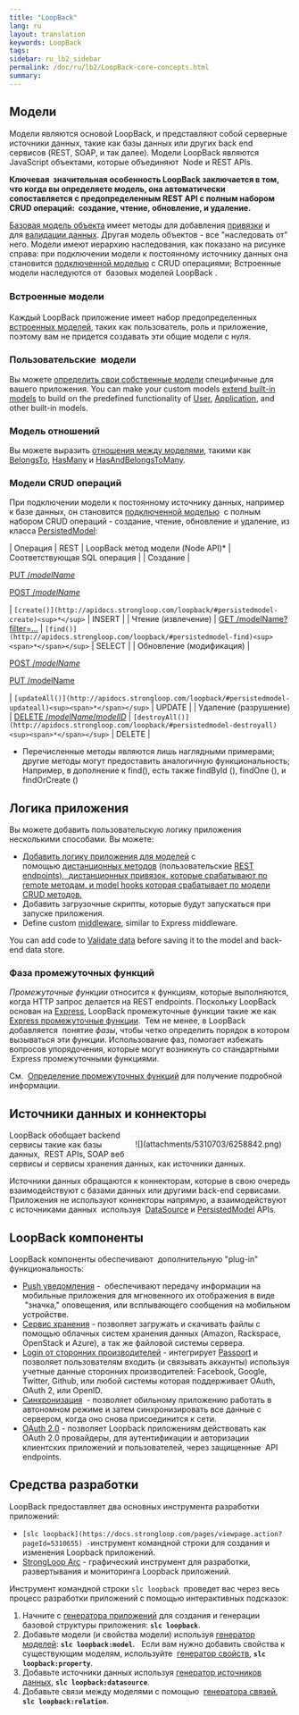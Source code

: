 ```yaml
---
title: "LoopBack"
lang: ru
layout: translation
keywords: LoopBack
tags:
sidebar: ru_lb2_sidebar
permalink: /doc/ru/lb2/LoopBack-core-concepts.html
summary:
---
```

## Модели

Модели являются основой LoopBack, и представляют собой серверные источники данных, такие как базы данных или других back end сервисов (REST, SOAP, и так далее). Модели LoopBack являются JavaScript объектами, которые объединяют  Node и REST APIs.

****Ключевая  значительная** особенность LoopBack заключается в том, что когда вы определяете модель, она автоматически сопоставляется с предопределенным REST API с полным набором **CRUD операций:**  создание, чтение, обновление, и удаление.**

[Базовая модель объекта](https://docs.strongloop.com/display/RU/Basic+model+object) имеет методы для добавления [привязки](http://docs.strongloop.com/display/LB/Model+hooks) и для [валидации данных](https://docs.strongloop.com/display/RU/Validating+model+data). Другая модель объектов - все "наследовать от" него. Модели имеют иерархию наследования, как показано на рисунке справа: при подключении модели к постоянному источнику данных она становится [подключенной моделью](https://docs.strongloop.com/display/RU/Connected+model+class) с CRUD операциями; Встроенные модели наследуются от  базовых моделей LoopBack .

### <span style="line-height: 1.5;">Встроенные модели</span>

Каждый LoopBack приложение имеет набор предопределенных [встроенных моделей](http://docs.strongloop.com/display/LB/Using+built-in+models), таких как пользователь, роль и приложение, поэтому вам не придется создавать эти общие модели с нуля.

### Пользовательские  модели

Вы можете [определить свои собственные модели](http://docs.strongloop.com/display/LB/Creating+models) специфичные для вашего приложения. You can make your custom models [extend built-in models](http://docs.strongloop.com/display/LB/Extending+built-in+models) to build on the predefined functionality of [User](https://docs.strongloop.com/display/RU/User), [Application](https://docs.strongloop.com/display/RU/Application), and other built-in models.  

### Модель отношений

Вы можете выразить [отношения между моделями](https://docs.strongloop.com/display/RU/Creating+model+relations), такими как [BelongsTo](https://docs.strongloop.com/display/RU/BelongsTo+relations), [HasMany](https://docs.strongloop.com/display/RU/HasMany+relations) и [HasAndBelongsToMany](https://docs.strongloop.com/display/RU/HasAndBelongsToMany+relations).

### Модели CRUD операций

При подключении модели к постоянному источнику данных, например к базе данных, он становится [подключенной моделью](https://docs.strongloop.com/display/RU/Connected+model+class)  с полным набором CRUD операций - создание, чтение, обновление и удаление, из класса [PersistedModel](http://apidocs.strongloop.com/loopback/#persistedmodel):

<div class="table-wrap">

| Операция | REST | LoopBack метод модели
(Node API)* | <span>Соответствующая SQL
операция</span> |
| Создание |

[PUT /_modelName_](https://docs.strongloop.com/display/RU/PersistedModel+REST+API#PersistedModelRESTAPI-Createmodelinstance)

[POST /_modelName_](https://docs.strongloop.com/display/RU/PersistedModel+REST+API#PersistedModelRESTAPI-Update/insertinstance)

 | `[create()](http://apidocs.strongloop.com/loopback/#persistedmodel-create)<sup>*</sup>` | INSERT |
| Чтение (извлечение) | [GET /modelName?filter=...](https://docs.strongloop.com/display/RU/PersistedModel+REST+API#PersistedModelRESTAPI-Findmatchinginstances) | `[find()](http://apidocs.strongloop.com/loopback/#persistedmodel-find)<sup><span>*</span></sup>` | SELECT |
| Обновление (модификация) |

[POST /_modelName_](https://docs.strongloop.com/display/RU/PersistedModel+REST+API#PersistedModelRESTAPI-Update/insertinstance) 

[PUT /modelName](https://docs.strongloop.com/display/RU/PersistedModel+REST+API#PersistedModelRESTAPI-Updatemodelinstanceattributes)

 | `[updateAll()](http://apidocs.strongloop.com/loopback/#persistedmodel-updateall)<sup><span>*</span></sup>` | UPDATE |
| Удаление (разрушение) | [DELETE /_modelName_/_modelID_](https://docs.strongloop.com/display/RU/PersistedModel+REST+API#PersistedModelRESTAPI-Deletemodelinstance) | `[destroyAll()](http://apidocs.strongloop.com/loopback/#persistedmodel-destroyall)<sup><span>*</span></sup>` | DELETE |

</div>

* Перечисленные методы являются лишь наглядными примерами; другие методы могут предоставить аналогичную функциональность; Например, в дополнение к <span>find()</span>, есть также findById (), findOne (), и findOrCreate ()

## Логика приложения

Вы можете добавить пользовательскую логику приложения несколькими способами. Вы можете:

*   [Добавить логику приложения для моделей](https://docs.strongloop.com/display/RU/Adding+logic+to+models) с помощью [дистанционных методов](https://docs.strongloop.com/display/RU/Remote+methods) (пользовательские [REST endpoints),  ](https://www.google.com/search?es_sm=93&q=%D0%BF%D0%BE%D0%BB%D1%8C%D0%B7%D0%BE%D0%B2%D0%B0%D1%82%D0%B5%D0%BB%D1%8C%D1%81%D0%BA%D0%B8%D0%B5&spell=1&sa=X&ei=-IrKVI6DO4PXyQOjrIDQDg&ved=0CBoQvwUoAA)[дистанционных привязок](https://docs.strongloop.com/display/RU/Remote+hooks)[, которые срабатывают по remote методам, и ](https://www.google.com/search?es_sm=93&q=%D0%BF%D0%BE%D0%BB%D1%8C%D0%B7%D0%BE%D0%B2%D0%B0%D1%82%D0%B5%D0%BB%D1%8C%D1%81%D0%BA%D0%B8%D0%B5&spell=1&sa=X&ei=-IrKVI6DO4PXyQOjrIDQDg&ved=0CBoQvwUoAA)[model hooks](https://docs.strongloop.com/display/RU/Model+hooks)[ которая срабатывает по модели CRUD методов.](https://www.google.com/search?es_sm=93&q=%D0%BF%D0%BE%D0%BB%D1%8C%D0%B7%D0%BE%D0%B2%D0%B0%D1%82%D0%B5%D0%BB%D1%8C%D1%81%D0%BA%D0%B8%D0%B5&spell=1&sa=X&ei=-IrKVI6DO4PXyQOjrIDQDg&ved=0CBoQvwUoAA)
*   Добавить загрузочные скрипты, которые будут запускаться при запуске приложения.
*   Define custom [middleware](https://docs.strongloop.com/display/RU/Defining+middleware), similar to Express middleware.

You can add code to [Validate data](https://docs.strongloop.com/display/RU/Validating+model+data) before saving it to the model and back-end data store.

### Фаза промежуточных функций

_Промежуточные функции_ относится к функциям, которые выполняются, когда HTTP запрос делается на REST endpoints. Поскольку LoopBack основан на [Express](http://expressjs.com/), LoopBack промежуточные функции такие же как [Express промежуточные функции](http://expressjs.com/api.html#middleware).  Тем не менее, в LoopBack добавляется  понятие _фазы_, чтобы четко определить порядок в котором вызываться эти функции. Использование фаз, помогает избежать вопросов упорядочения, которые могут возникнуть со стандартными  Express промежуточными функциями.

См.  [Определение промежуточных функций](https://docs.strongloop.com/display/RU/Defining+middleware) для получение подробной информации.

## Источники данных и коннекторы

<div style="float: right; border: 1px solid #eee; padding: 5px; margin: 10px;">![](attachments/5310703/6258842.png)</div>

LoopBack обобщает backend сервисы такие как базы данных,  REST APIs, SOAP веб сервисы и сервисы хранения данных, как источники данных.

Источники данных обращаются к коннекторам, которые в свою очередь взаимодействуют с базами данных или другими back-end сервисами. Приложения не используют коннекторы напрямую, а взаимодействуют с источниками данных  используя  [DataSource](http://apidocs.strongloop.com/loopback-datasource-juggler/#datasource-new-datasourcename-settings) и [PersistedModel](http://apidocs.strongloop.com/loopback/#persistedmodel) APIs.

## LoopBack компоненты

LoopBack компоненты обеспечивают  дополнительную "plug-in" функциональность:

*   [Push уведомления](http://docs.strongloop.com/display/LB/Push+notifications) -  обеспечивают передачу информации на мобильные приложения для мгновенного их отображения в виде <span style="color: rgb(17,17,17);"><span style="color: rgb(17,17,17);"> "значка," оповещения, или всплывающего сообщения на мобильном устройстве.</span></span>
*   [Сервис хранения](http://docs.strongloop.com/display/LB/Storage+service) - позволяет загружать и скачивать файлы с помощью облачных систем хранения данных (Amazon, Rackspace, OpenStack и Azure), а так же файловой системы сервера.
*   [Login от сторонних производителей](http://docs.strongloop.com/display/LB/Third-party+login) - интегрирует [Passport](http://passportjs.org/) и позволяет пользователям входить (и связывать аккаунты) используя учетные данные сторонних производителей: Facebook, Google, Twitter, Github, или любой системы которая поддерживает OAuth, OAuth 2, или OpenID.
*   [Синхронизация](http://docs.strongloop.com/display/LB/Synchronization)  - позволяет обильному приложению работать в автономном режиме и затем синхронизировать все данные с сервером, когда оно снова присоединится к сети.
*   [OAuth 2.0](http://docs.strongloop.com/display/LB/OAuth+2.0) - позволяет Loopback приложениям действовать как OAuth 2.0 провайдеры, для аутентификации и авторизации клиентских приложений и пользователей, через защищенные  API endpoints.

## Средства разработки

LoopBack предоставляет два основных инструмента разработки приложений:

*   `[slc loopback](https://docs.strongloop.com/pages/viewpage.action?pageId=5310655) -`инструмент командной строки для создания и изменения Loopback приложений.
*   [StrongLoop Arc](https://docs.strongloop.com/display/ARC/StrongLoop+Arc) - графический инструмент для разработки, развертывания и мониторинга Loopback приложений.

Инструмент командной строки `slc loopback`  проведет вас через весь процесс разработки приложений с помощью интерактивных подсказок:

1.  Начните с [генератора приложений](https://docs.strongloop.com/display/RU/Application+generator) для создания и генерации базовой структуры приложения: **`slc loopback`**.
2.  Добавьте модели (и свойства модели) используя [генератор моделей](https://docs.strongloop.com/display/RU/Model+generator): **`slc loopback:model`**.  
    Если вам нужно добавить свойства к существующим моделям, используйте  [генератор свойств](https://docs.strongloop.com/display/RU/Property+generator), **`slc loopback:property`**. 
3.  Добавьте источники данных используя [генератор источников данных](https://docs.strongloop.com/display/RU/Data+source+generator), **`slc loopback:datasource`**.
4.  Добавьте связи между моделями с помощью  [генератора связей](https://docs.strongloop.com/display/RU/Relation+generator), **`slc loopback:relation`**.
